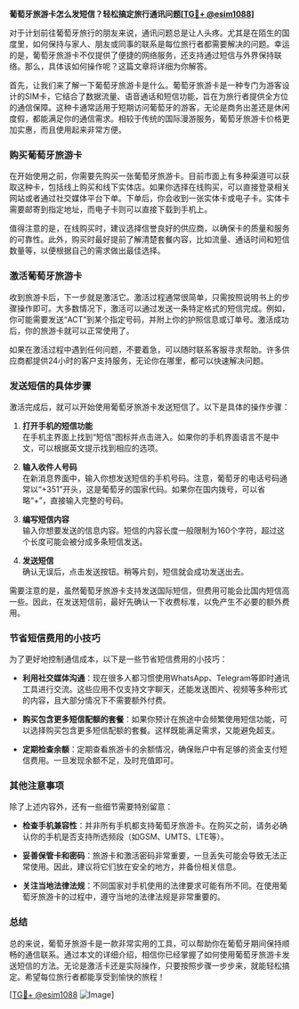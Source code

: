 **葡萄牙旅游卡怎么发短信？轻松搞定旅行通讯问题[[TG💪+ @esim1088](https://t.me/s/esim1088)]**

对于计划前往葡萄牙旅行的朋友来说，通讯问题总是让人头疼。尤其是在陌生的国度里，如何保持与家人、朋友或同事的联系是每位旅行者都需要解决的问题。幸运的是，葡萄牙旅游卡不仅提供了便捷的网络服务，还支持通过短信与外界保持联络。那么，具体该如何操作呢？这篇文章将详细为你解答。

首先，让我们来了解一下葡萄牙旅游卡是什么。葡萄牙旅游卡是一种专门为游客设计的SIM卡，它结合了数据流量、语音通话和短信功能，旨在为旅行者提供全方位的通信保障。这种卡通常适用于短期访问葡萄牙的游客，无论是商务出差还是休闲度假，都能满足你的通信需求。相较于传统的国际漫游服务，葡萄牙旅游卡价格更加实惠，而且使用起来非常方便。

### **购买葡萄牙旅游卡**

在开始使用之前，你需要先购买一张葡萄牙旅游卡。目前市面上有多种渠道可以获取这种卡，包括线上购买和线下实体店。如果你选择在线购买，可以直接登录相关网站或者通过社交媒体平台下单。下单后，你会收到一张实体卡或电子卡。实体卡需要邮寄到指定地址，而电子卡则可以直接下载到手机上。

值得注意的是，在线购买时，建议选择信誉良好的供应商，以确保卡的质量和服务的可靠性。此外，购买时最好提前了解清楚套餐内容，比如流量、通话时间和短信数量等，以便根据自己的需求做出最佳选择。

### **激活葡萄牙旅游卡**

收到旅游卡后，下一步就是激活它。激活过程通常很简单，只需按照说明书上的步骤操作即可。大多数情况下，激活可以通过发送一条特定格式的短信完成。例如，你可能需要发送“ACT”到某个指定号码，并附上你的护照信息或订单号。激活成功后，你的旅游卡就可以正常使用了。

如果在激活过程中遇到任何问题，不要着急，可以随时联系客服寻求帮助。许多供应商都提供24小时的客户支持服务，无论你在哪里，都可以快速解决问题。

### **发送短信的具体步骤**

激活完成后，就可以开始使用葡萄牙旅游卡发送短信了。以下是具体的操作步骤：

1. **打开手机的短信功能**  
   在手机主界面上找到“短信”图标并点击进入。如果你的手机界面语言不是中文，可以根据英文提示找到相应的选项。

2. **输入收件人号码**  
   在新消息界面中，输入你想发送短信的手机号码。注意，葡萄牙的电话号码通常以“+351”开头，这是葡萄牙的国家代码。如果你在国内拨号，可以省略“+”，直接输入完整的号码。

3. **编写短信内容**  
   输入你想要发送的信息内容。短信的内容长度一般限制为160个字符，超过这个长度可能会被分成多条短信发送。

4. **发送短信**  
   确认无误后，点击发送按钮。稍等片刻，短信就会成功发送出去。

需要注意的是，虽然葡萄牙旅游卡支持发送国际短信，但费用可能会比国内短信高一些。因此，在发送短信前，最好先确认一下收费标准，以免产生不必要的额外费用。

### **节省短信费用的小技巧**

为了更好地控制通信成本，以下是一些节省短信费用的小技巧：

- **利用社交媒体沟通**：现在很多人都习惯使用WhatsApp、Telegram等即时通讯工具进行交流。这些应用不仅支持文字聊天，还能发送图片、视频等多种形式的内容，且大部分情况下不需要额外付费。
  
- **购买包含更多短信配额的套餐**：如果你预计在旅途中会频繁使用短信功能，可以选择购买包含更多短信配额的套餐。这样既能满足需求，又能避免超支。

- **定期检查余额**：定期查看旅游卡的余额情况，确保账户中有足够的资金支付短信费用。一旦发现余额不足，及时充值即可。

### **其他注意事项**

除了上述内容外，还有一些细节需要特别留意：

- **检查手机兼容性**：并非所有手机都支持葡萄牙旅游卡。在购买之前，请务必确认你的手机是否支持所选频段（如GSM、UMTS、LTE等）。

- **妥善保管卡和密码**：旅游卡和激活密码非常重要，一旦丢失可能会导致无法正常使用。因此，建议将它们放在安全的地方，并备份相关信息。

- **关注当地法律法规**：不同国家对手机使用的法律要求可能有所不同。在使用葡萄牙旅游卡的过程中，遵守当地的法律法规是非常重要的。

### **总结**

总的来说，葡萄牙旅游卡是一款非常实用的工具，可以帮助你在葡萄牙期间保持顺畅的通信联系。通过本文的详细介绍，相信你已经掌握了如何使用葡萄牙旅游卡发送短信的方法。无论是激活卡还是实际操作，只要按照步骤一步步来，就能轻松搞定。希望每位旅行者都能享受到愉快的旅程！

[[TG💪+ @esim1088](https://t.me/s/esim1088) ![Image](https://i.postimg.cc/4NQfJmqS/Snipaste-2025-05-13-00-14-12.png)]